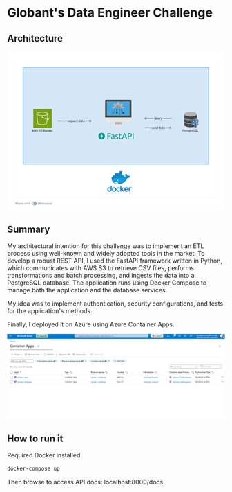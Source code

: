 # Globant's Data Engineer Challenge

## Architecture

![architecture_img](/diagram.png)

## Summary

My architectural intention for this challenge was to implement an ETL process using well-known and widely adopted tools in the market. To develop a robust REST API, I used the FastAPI framework written in Python, which communicates with AWS S3 to retrieve CSV files, performs transformations and batch processing, and ingests the data into a PostgreSQL database. The application runs using Docker Compose to manage both the application and the database services.

My idea was to implement authentication, security configurations, and tests for the application's methods.

Finally, I deployed it on Azure using Azure Container Apps.

![azure_img](/azure_dpl.png)

## How to run it

Required Docker installed.

```bash
docker-compose up
```

Then browse to access API docs: localhost:8000/docs

